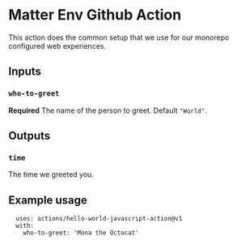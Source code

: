# Matter Env Github Action

This action does the common setup that we use for our monorepo configured web experiences.

## Inputs

### `who-to-greet`

**Required** The name of the person to greet. Default `"World"`.

## Outputs

### `time`

The time we greeted you.

## Example usage

```
  uses: actions/hello-world-javascript-action@v1
  with:
    who-to-greet: 'Mona the Octocat'
```
